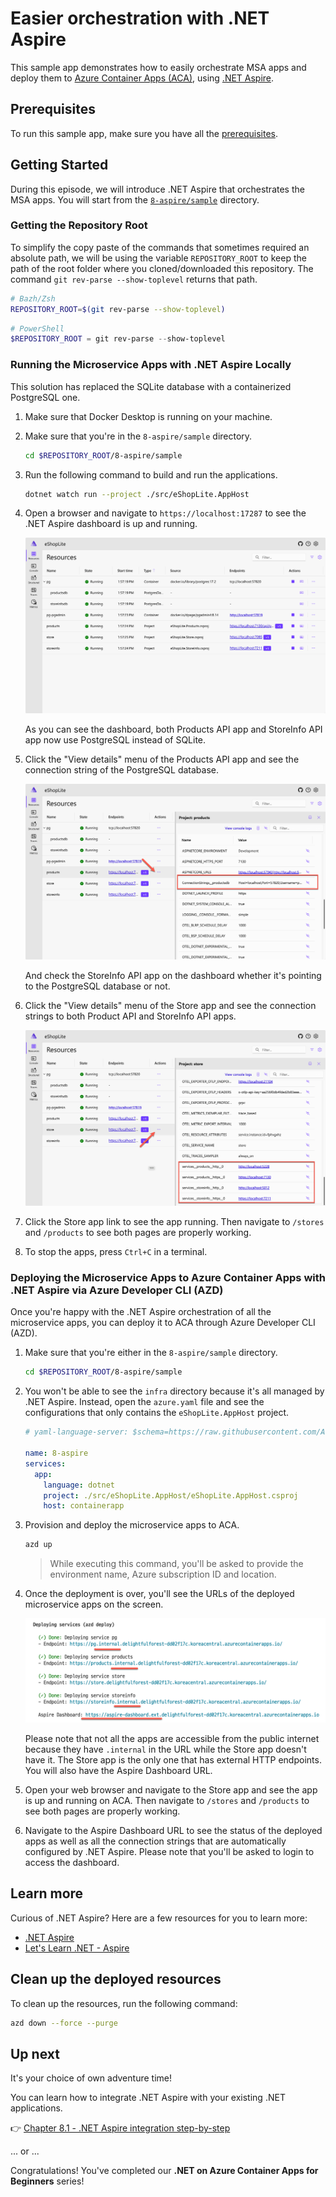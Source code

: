 # Easier orchestration with .NET Aspire

This sample app demonstrates how to easily orchestrate MSA apps and deploy them to [Azure Container Apps (ACA)](https://learn.microsoft.com/azure/container-apps/overview), using [.NET Aspire](https://aka.ms/dotnet-aspire).

## Prerequisites

To run this sample app, make sure you have all the [prerequisites](../README.md#prerequisites).

## Getting Started

During this episode, we will introduce .NET Aspire that orchestrates the MSA apps. You will start from the [`8-aspire/sample`](./sample/) directory.

### Getting the Repository Root

To simplify the copy paste of the commands that sometimes required an absolute path, we will be using the variable `REPOSITORY_ROOT` to keep the path of the root folder where you cloned/downloaded this repository. The command `git rev-parse --show-toplevel` returns that path.

```bash
# Bazh/Zsh
REPOSITORY_ROOT=$(git rev-parse --show-toplevel)
```

```powershell
# PowerShell
$REPOSITORY_ROOT = git rev-parse --show-toplevel
```

### Running the Microservice Apps with .NET Aspire Locally

This solution has replaced the SQLite database with a containerized PostgreSQL one.

1. Make sure that Docker Desktop is running on your machine.

2. Make sure that you're in the `8-aspire/sample` directory.

    ```bash
    cd $REPOSITORY_ROOT/8-aspire/sample
    ```

3. Run the following command to build and run the applications.

    ```bash
    dotnet watch run --project ./src/eShopLite.AppHost
    ```

4. Open a browser and navigate to `https://localhost:17287` to see the .NET Aspire dashboard is up and running.

   ![.NET Aspire Dashboard](./images/8-aspire-01.png)

   As you can see the dashboard, both Products API app and StoreInfo API app now use PostgreSQL instead of SQLite.

5. Click the "View details" menu of the Products API app and see the connection string of the PostgreSQL database.

   ![.NET Aspire Dashboard - PostgreSQL Connection String](./images/8-aspire-02.png)

   And check the StoreInfo API app on the dashboard whether it's pointing to the PostgreSQL database or not.

6. Click the "View details" menu of the Store app and see the connection strings to both Product API and StoreInfo API apps.

   ![.NET Aspire Dashboard - Store App Connection Strings](./images/8-aspire-03.png)

7. Click the Store app link to see the app running. Then navigate to `/stores` and `/products` to see both pages are properly working.

8. To stop the apps, press `Ctrl+C` in a terminal.

### Deploying the Microservice Apps to Azure Container Apps with .NET Aspire via Azure Developer CLI (AZD)

Once you're happy with the .NET Aspire orchestration of all the microservice apps, you can deploy it to ACA through Azure Developer CLI (AZD).

1. Make sure that you're either in the `8-aspire/sample` directory.

    ```bash
    cd $REPOSITORY_ROOT/8-aspire/sample
    ```

1. You won't be able to see the `infra` directory because it's all managed by .NET Aspire. Instead, open the `azure.yaml` file and see the configurations that only contains the `eShopLite.AppHost` project.

    ```yml
    # yaml-language-server: $schema=https://raw.githubusercontent.com/Azure/azure-dev/main/schemas/v1.0/azure.yaml.json
    
    name: 8-aspire
    services:  
      app:
        language: dotnet
        project: ./src/eShopLite.AppHost/eShopLite.AppHost.csproj
        host: containerapp
    ```

1. Provision and deploy the microservice apps to ACA.

    ```bash
    azd up
    ```

   > While executing this command, you'll be asked to provide the environment name, Azure subscription ID and location.

1. Once the deployment is over, you'll see the URLs of the deployed microservice apps on the screen.

   ![Azure Container Apps URLs](./images/8-aspire-04.png)

   Please note that not all the apps are accessible from the public internet because they have `.internal` in the URL while the Store app doesn't have it. The Store app is the only one that has external HTTP endpoints. You will also have the Aspire Dashboard URL.

1. Open your web browser and navigate to the Store app and see the app is up and running on ACA. Then navigate to `/stores` and `/products` to see both pages are properly working.

1. Navigate to the Aspire Dashboard URL to see the status of the deployed apps as well as all the connection strings that are automatically configured by .NET Aspire. Please note that you'll be asked to login to access the dashboard.

## Learn more

Curious of .NET Aspire? Here are a few resources for you to learn more:

- [.NET Aspire](https://aka.ms/dotnet-aspire)
- [Let's Learn .NET - Aspire](https://aka.ms/letslearn/dotnet/aspire)

## Clean up the deployed resources

To clean up the resources, run the following command:

```bash
azd down --force --purge
```

## Up next

It's your choice of own adventure time!

You can learn how to integrate .NET Aspire with your existing .NET applications.

👉 [Chapter 8.1 - .NET Aspire integration step-by-step](../8-opt-aspire-integration/)

... or ...

Congratulations! You've completed our **.NET on Azure Container Apps for Beginners** series!
